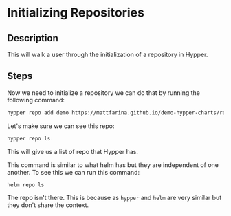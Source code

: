 # Initializing Repositories

## Description

This will walk a user through the initialization of a repository in Hypper.

## Steps

Now we need to initialize a repository we can do that by running the following command:

```bash
hypper repo add demo https://mattfarina.github.io/demo-hypper-charts/repo
```

Let's make sure we can see this repo:

```bash
hypper repo ls
```

This will give us a list of repo that Hypper has.

This command is similar to what helm has but they are independent of one another. To see this we can run this command:

```bash
helm repo ls
```

The repo isn't there. This is because as `hypper` and `helm` are very similar but they don't share the context.

